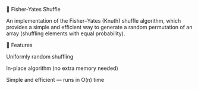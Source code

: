 🎲 Fisher-Yates Shuffle

An implementation of the Fisher–Yates (Knuth) shuffle algorithm, which provides a simple and efficient way to generate a random permutation of an array (shuffling elements with equal probability).

📌 Features

Uniformly random shuffling

In-place algorithm (no extra memory needed)

Simple and efficient — runs in O(n) time

